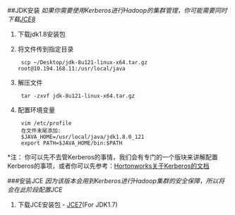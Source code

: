 ##JDK安装
_如果你需要使用Kerberos进行Hadoop的集群管理，你可能需要同时下载[JCE8](http://www.oracle.com/technetwork/java/javase/downloads/jce8-download-2133166.html)_


1. 下载jdk1.8安装包

2. 将文件传到指定目录

        scp ~/Desktop/jdk-8u121-linux-x64.tar.gz root@10.194.168.11:/usr/local/java

3. 解压文件
        
        tar -zxvf jdk-8u121-linux-x64.tar.gz 
4. 配置环境变量
        
        vim /etc/profile
        在文件末尾添加:
        $JAVA_HOME=/usr/local/java/jdk1.8.0_121
        export PATH=$JAVA_HOME/bin:$PATH

*注：
你可以先不去管Kerberos的事情，我们会有专门的一个版块来讲解配置Kerberos的事项，或者你可以先参考：[Hortonworks关于Kerberos的文档](http://docs.hortonworks.com/HDPDocuments/Ambari-2.4.2.0/bk_ambari-security/content/distribute_and_install_the_jce.html)

###安装JCE
_因为该版本会用到Kerberos进行Hadoop集群的安全保障，所以将会在此阶段配置JCE_

1. 下载JCE安装包
        - [JCE7](http://www.oracle.com/technetwork/java/javase/downloads/jce-7-download-432124.html)(For JDK1.7)